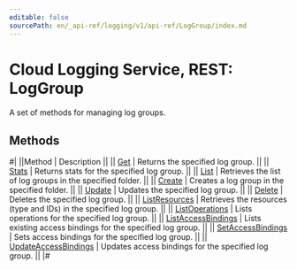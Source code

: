 ```yaml
---
editable: false
sourcePath: en/_api-ref/logging/v1/api-ref/LogGroup/index.md
---
```


# Cloud Logging Service, REST: LogGroup

A set of methods for managing log groups.

## Methods

#|
||Method | Description ||
|| [Get](get.md) | Returns the specified log group. ||
|| [Stats](stats.md) | Returns stats for the specified log group. ||
|| [List](list.md) | Retrieves the list of log groups in the specified folder. ||
|| [Create](create.md) | Creates a log group in the specified folder. ||
|| [Update](update.md) | Updates the specified log group. ||
|| [Delete](delete.md) | Deletes the specified log group. ||
|| [ListResources](listResources.md) | Retrieves the resources (type and IDs) in the specified log group. ||
|| [ListOperations](listOperations.md) | Lists operations for the specified log group. ||
|| [ListAccessBindings](listAccessBindings.md) | Lists existing access bindings for the specified log group. ||
|| [SetAccessBindings](setAccessBindings.md) | Sets access bindings for the specified log group. ||
|| [UpdateAccessBindings](updateAccessBindings.md) | Updates access bindings for the specified log group. ||
|#